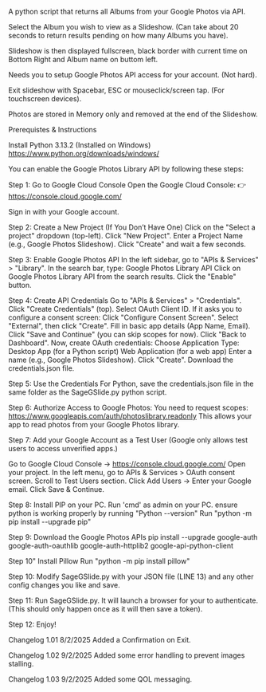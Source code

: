 A python script that returns all Albums from your Google Photos via API. 

Select the Album you wish to view as a Slideshow. (Can take about 20 seconds to return results pending on how many Albums you have).

Slideshow is then displayed fullscreen, black border with current time on Bottom Right and Album name on buttom left.

Needs you to setup Google Photos API access for your account. (Not hard).

Exit slideshow with Spacebar, ESC or mouseclick/screen tap. (For touchscreen devices).

Photos are stored in Memory only and removed at the end of the Slideshow.


Prerequistes & Instructions

Install Python 3.13.2 (Installed on Windows)
https://www.python.org/downloads/windows/


You can enable the Google Photos Library API by following these steps:

Step 1: Go to Google Cloud Console
Open the Google Cloud Console:
👉 https://console.cloud.google.com/

Sign in with your Google account.

Step 2: Create a New Project (If You Don’t Have One)
Click on the "Select a project" dropdown (top-left).
Click "New Project".
Enter a Project Name (e.g., Google Photos Slideshow).
Click "Create" and wait a few seconds.


Step 3: Enable Google Photos API
In the left sidebar, go to "APIs & Services" > "Library".
In the search bar, type:
Google Photos Library API
Click on Google Photos Library API from the search results.
Click the "Enable" button.


Step 4: Create API Credentials
Go to "APIs & Services" > "Credentials".
Click "Create Credentials" (top).
Select OAuth Client ID.
If it asks you to configure a consent screen:
Click "Configure Consent Screen".
Select "External", then click "Create".
Fill in basic app details (App Name, Email).
Click "Save and Continue" (you can skip scopes for now).
Click "Back to Dashboard".
Now, create OAuth credentials:
Choose Application Type:
Desktop App (for a Python script)
Web Application (for a web app)
Enter a name (e.g., Google Photos Slideshow).
Click "Create".
Download the credentials.json file.


Step 5: Use the Credentials
For Python, save the credentials.json file in the same folder as the SageGSlide.py python script.


Step 6: Authorize Access to Google Photos:
You need to request scopes:
https://www.googleapis.com/auth/photoslibrary.readonly
This allows your app to read photos from your Google Photos library.

Step 7: Add your Google Account as a Test User
(Google only allows test users to access unverified apps.)

Go to Google Cloud Console → https://console.cloud.google.com/
Open your project.
In the left menu, go to APIs & Services > OAuth consent screen.
Scroll to Test Users section.
Click Add Users → Enter your Google email.
Click Save & Continue.

Step 8: Install PIP on your PC.
Run 'cmd' as admin on your PC.
ensure python is working properly by running 
"Python --version"
Run "python -m pip install --upgrade pip"

Step 9: Download the Google Photos APIs
pip install --upgrade google-auth google-auth-oauthlib google-auth-httplib2 google-api-python-client

Step 10" Install Pillow
Run "python -m pip install pillow"

Step 10: Modify SageGSlide.py with your JSON file (LINE 13) and any other config changes you like and save.

Step 11:  Run SageGSlide.py.  It will launch a browser for your to authenticate. (This should only happen once as it will then save a token).

Step 12: Enjoy!


Changelog 1.01 8/2/2025
Added a Confirmation on Exit.

Changelog 1.02 9/2/2025
Added some error handling to prevent images stalling.

Changelog 1.03 9/2/2025
Added some QOL messaging.




